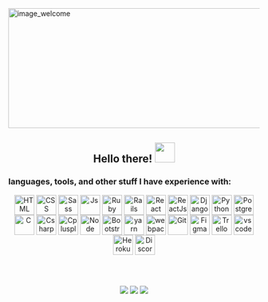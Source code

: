 <img align="center" alt="image_welcome" object-fit="cover" width="1200" height="240" src="https://i.pinimg.com/564x/8c/d6/7a/8cd67a068bd8ba2c82fb45d9872d2c54.jpg">

<h2 align="center"> Hello there! <img src="https://user-images.githubusercontent.com/42378118/110234147-e3259600-7f4e-11eb-95be-0c4047144dea.gif" width="40"></h2>

<h3 align="left">languages, tools, and other stuff I have experience with:</h3>
<p align="center">
  <img align="center" target="_blank" alt="HTML" height="40" width="40" src="https://cdn.jsdelivr.net/gh/devicons/devicon/icons/html5/html5-plain.svg">
  <img align="center" target="_blank" alt="CSS" height="40" width="40" src="https://cdn.jsdelivr.net/gh/devicons/devicon/icons/css3/css3-plain.svg">
  <img align="center" target="_blank" alt="Sass" height="40" width="40" src="https://cdn.jsdelivr.net/gh/devicons/devicon/icons/sass/sass-original.svg">
  <img align="center" target="_blank" alt="Js" height="40" width="40" src="https://cdn.jsdelivr.net/gh/devicons/devicon/icons/javascript/javascript-plain.svg">
  <img align="center" target="_blank" alt="Ruby" height="40" width="40" src="https://cdn.jsdelivr.net/gh/devicons/devicon/icons/ruby/ruby-plain.svg">
  <img align="center" target="_blank" alt="Rails" height="40" width="40" src="https://cdn.jsdelivr.net/gh/devicons/devicon/icons/rails/rails-plain.svg">
  <img align="center" target="_blank" alt="React" height="40" width="40" src="https://img.jsdelivr.com/raw.githubusercontent.com/react-icons/react-icons/master/react-icons.svg">
  <img align="center" target="_blank" alt="ReactJs" height="40" width="40" src="https://w7.pngwing.com/pngs/18/497/png-transparent-black-and-blue-atom-icon-screenshot-react-javascript-responsive-web-design-github-angularjs-github-logo-electric-blue-signage-thumbnail.png">
  <img align="center" target="_blank" alt="Django" height="40" width="40" src="https://cdn.jsdelivr.net/gh/devicons/devicon@latest/icons/django/django-plain.svg">
  <img align="center" target="_blank" alt="Python" height="40" width="40" src="https://cdn.jsdelivr.net/gh/devicons/devicon/icons/python/python-plain.svg">
  <img align="center" target="_blank" alt="Postgresql" height="40" width="40" src="https://cdn.jsdelivr.net/gh/devicons/devicon/icons/postgresql/postgresql-plain.svg">
  <img align="center" target="_blank" alt="C" height="40" width="40" src="https://cdn.jsdelivr.net/gh/devicons/devicon/icons/c/c-plain.svg">
  <img align="center" target="_blank" alt="Csharp" height="40" width="40" src="https://cdn.jsdelivr.net/gh/devicons/devicon/icons/csharp/csharp-plain.svg">
  <img align="center" target="_blank" alt="Cplusplus" height="40" width="40" src="https://cdn.jsdelivr.net/gh/devicons/devicon/icons/cplusplus/cplusplus-plain.svg">
  <img align="center" target="_blank" alt="Node" height="40" width="40" src="https://cdn.jsdelivr.net/gh/devicons/devicon/icons/nodejs/nodejs-plain.svg">
  <img align="center" target="_blank" alt="Bootstrap" height="40" width="40" src="https://cdn.jsdelivr.net/gh/devicons/devicon/icons/bootstrap/bootstrap-original.svg">
  <img align="center" target="_blank" alt="yarn" height="40" width="40" src="https://cdn.jsdelivr.net/gh/devicons/devicon/icons/yarn/yarn-original.svg">
  <img align="center" target="_blank" alt="webpack" height="40" width="40" src="https://cdn.jsdelivr.net/gh/devicons/devicon/icons/webpack/webpack-original.svg">
  <img align="center" target="_blank" alt="Git" height="40" width="40" src="https://cdn.jsdelivr.net/gh/devicons/devicon/icons/git/git-plain.svg">
  <img align="center" target="_blank" alt="Figma" height="40" width="40" src="https://cdn.jsdelivr.net/gh/devicons/devicon/icons/figma/figma-original.svg">
  <img align="center" target="_blank" alt="Trello" height="40" width="40" src="https://cdn.jsdelivr.net/gh/devicons/devicon/icons/trello/trello-plain.svg">
  <img align="center" target="_blank" alt="vscode" height="40" width="40" src="https://cdn.jsdelivr.net/gh/devicons/devicon/icons/vscode/vscode-original.svg">
  <img align="center" target="_blank" alt="Heroku" height="40" width="40" src="https://cdn.jsdelivr.net/gh/devicons/devicon/icons/heroku/heroku-plain.svg">
  <img align="center" target="_blank" alt="Discord" height="40" width="40" src="https://logodownload.org/wp-content/uploads/2017/11/discord-logo-4-1.png">
  
</p>

</br>
</br>

<p align="center">
  <a href="https://www.linkedin.com/in/augusto-schmidt" target="_blank"><img src="https://img.shields.io/badge/-LinkedIn-%230077B5?style=for-the-badge&logo=linkedin&logoColor=white" target="_blank"></a>
  <a href="https://www.instagram.com/augustoschmidt_" target="_blank"><img src="https://img.shields.io/badge/Instagram-d62976?style=for-the-badge&logo=instagram&logoColor=white" target="_blank"></a>
  <a href="https://open.spotify.com/user/augusto_schmidt-br" target="_blank"><img src="https://img.shields.io/badge/Spotify-1ED760?&style=for-the-badge&logo=spotify&logoColor=white" target="_blank"></a>
</p>
